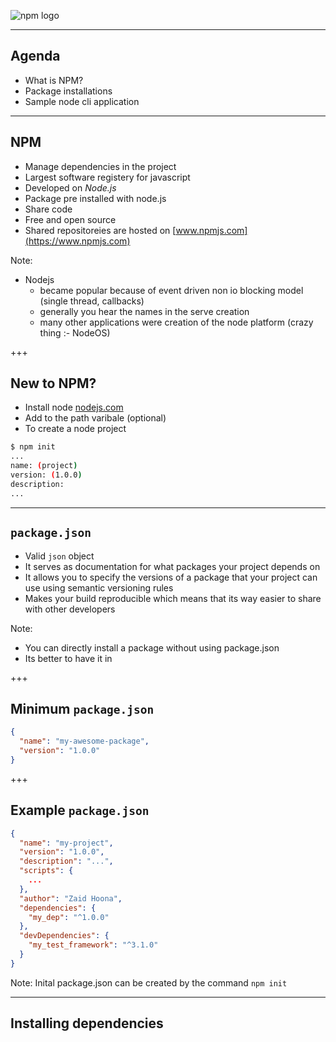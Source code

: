 <!-- .slide: data-background="#A52E32" -->
![npm logo](/img/npm-logo-dark.png "Npm logo") <!-- .element: class="no-fancy"-->

---

## Agenda
- What is NPM?
- Package installations
- Sample node cli application

---

## NPM

- Manage dependencies in the project
- Largest software registery for javascript
- Developed on *Node.js*
- Package pre installed with node.js
- Share code
- Free and open source
- Shared repositoreies are hosted on [www.npmjs.com](https://www.npmjs.com)

Note: 
- Nodejs
  - became popular because of event driven non io blocking model (single thread, callbacks)
  - generally you hear the names in the serve creation
  - many other applications were creation of the node platform (crazy thing :- NodeOS)

+++

## New to NPM?

- Install node [nodejs.com](https://nodejs.org)
- Add to the path varibale (optional)
- To create a node project
```bash
$ npm init
...
name: (project)
version: (1.0.0)
description: 
...
```

---

## `package.json`

- Valid `json` object
- It serves as documentation for what packages your project depends on
- It allows you to specify the versions of a package that your project can use using semantic versioning rules
- Makes your build reproducible which means that its way easier to share with other developers

Note:
- You can directly install a package without using package.json
- Its better to have it in

+++

## Minimum `package.json`

```json
{
  "name": "my-awesome-package",
  "version": "1.0.0"
}
```

+++

## Example `package.json`

```json 
{
  "name": "my-project",
  "version": "1.0.0",
  "description": "...",
  "scripts": {
    ...
  },
  "author": "Zaid Hoona",
  "dependencies": {
    "my_dep": "^1.0.0"
  },
  "devDependencies": {
    "my_test_framework": "^3.1.0"
  }
}

```

Note:
Inital package.json can be created by the command `npm init`

---

## Installing dependencies


